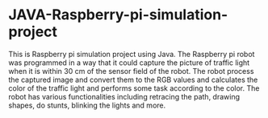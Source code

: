 # JAVA-Raspberry-pi-simulation-project

This is Raspberry pi simulation project using Java. 
The Raspberry pi robot was programmed in a way that it could capture the picture of traffic light when it is within 30 cm of the sensor field of the robot. The robot process the captured image and convert them to the RGB values and calculates the color of the traffic light and performs some task according to the color. The robot has various functionalities including retracing the path, drawing shapes, do stunts, blinking the lights and more.

